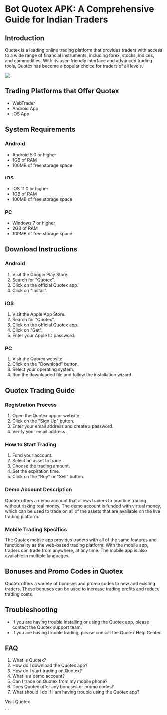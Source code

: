 # Bot Quotex APK: A Comprehensive Guide for Indian Traders

## Introduction

Quotex is a leading online trading platform that provides traders with
access to a wide range of financial instruments, including forex,
stocks, indices, and commodities. With its user-friendly interface and
advanced trading tools, Quotex has become a popular choice for traders
of all levels.

[![](https://static.quotex.io/files/5_en/300_250.jpg)](https://traff.sbs/brokerqxsignupf)

## Trading Platforms that Offer Quotex

-   WebTrader
-   Android App
-   iOS App

## System Requirements

### Android

-   Android 5.0 or higher
-   1GB of RAM
-   100MB of free storage space

### iOS

-   iOS 11.0 or higher
-   1GB of RAM
-   100MB of free storage space

### PC

-   Windows 7 or higher
-   2GB of RAM
-   100MB of free storage space

## Download Instructions

### Android

1.  Visit the Google Play Store.
2.  Search for "Quotex".
3.  Click on the official Quotex app.
4.  Click on "Install".

### iOS

1.  Visit the Apple App Store.
2.  Search for "Quotex".
3.  Click on the official Quotex app.
4.  Click on "Get".
5.  Enter your Apple ID password.

### PC

1.  Visit the Quotex website.
2.  Click on the "Download" button.
3.  Select your operating system.
4.  Run the downloaded file and follow the installation wizard.

## Quotex Trading Guide

### Registration Process

1.  Open the Quotex app or website.
2.  Click on the "Sign Up" button.
3.  Enter your email address and create a password.
4.  Verify your email address.

### How to Start Trading

1.  Fund your account.
2.  Select an asset to trade.
3.  Choose the trading amount.
4.  Set the expiration time.
5.  Click on the "Buy" or "Sell" button.

### Demo Account Description

Quotex offers a demo account that allows traders to practice trading
without risking real money. The demo account is funded with virtual
money, which can be used to trade on all of the assets that are
available on the live trading platform.

### Mobile Trading Specifics

The Quotex mobile app provides traders with all of the same features and
functionality as the web-based trading platform. With the mobile app,
traders can trade from anywhere, at any time. The mobile app is also
available in multiple languages.

## Bonuses and Promo Codes in Quotex

Quotex offers a variety of bonuses and promo codes to new and existing
traders. These bonuses can be used to increase trading profits and
reduce trading costs.

## Troubleshooting

-   If you are having trouble installing or using the Quotex app, please
    contact the Quotex support team.
-   If you are having trouble trading, please consult the Quotex Help
    Center.

## FAQ

1.  What is Quotex?
2.  How do I download the Quotex app?
3.  How do I start trading on Quotex?
4.  What is a demo account?
5.  Can I trade on Quotex from my mobile phone?
6.  Does Quotex offer any bonuses or promo codes?
7.  What should I do if I am having trouble using the Quotex app?

Visit Quotex

\`\`\`

